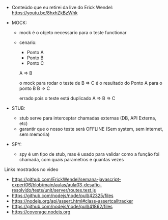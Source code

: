 - Conteúdo que eu retirei da live do Erick Wendel: https://youtu.be/8hxhZkBzWhk

- MOCK: 
  - mock é o objeto necessario para o teste functionar

  - cenario:
    - Ponto A
    - Ponto B
    - Ponto C

    A => B 

    o mock para rodar o teste de B => C é o resultado do Ponto A para o ponto B
    B => C
    
    errado pois o teste está duplicado
    A => B => C

- STUB: 
    - stub serve para interceptar chamadas externas (DB, API Externa, etc)
    - garantir que o nosso teste será OFFLINE (Sem system, sem internet, sem memoria)

- SPY:
  - spy é um tipo de stub, mas é usado para validar como a função foi chamada, com quais parametros e quantas vezes

Links mostrados no video

- https://github.com/ErickWendel/semana-javascript-expert06/blob/main/aulas/aula03-desafio-resolvido/tests/unit/server/routes.test.js
- https://github.com/nodejs/node/pull/42325/files
- https://nodejs.org/api/assert.html#class-assertcalltracker
- https://github.com/nodejs/node/pull/41862/files
- https://coverage.nodejs.org
